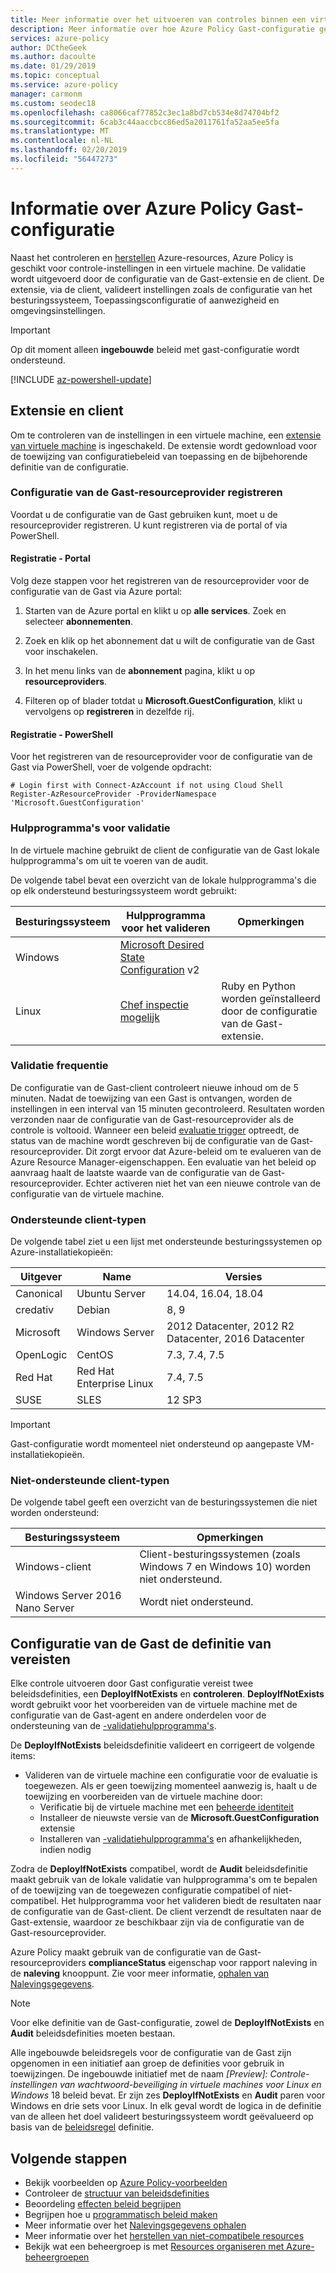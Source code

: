 ```yaml
---
title: Meer informatie over het uitvoeren van controles binnen een virtuele machine
description: Meer informatie over hoe Azure Policy Gast-configuratie gebruikt voor controle-instellingen in een virtuele machine van Azure.
services: azure-policy
author: DCtheGeek
ms.author: dacoulte
ms.date: 01/29/2019
ms.topic: conceptual
ms.service: azure-policy
manager: carmonm
ms.custom: seodec18
ms.openlocfilehash: ca8066caf77852c3ec1a8bd7cb534e8d74704bf2
ms.sourcegitcommit: 6cab3c44aaccbcc86ed5a2011761fa52aa5ee5fa
ms.translationtype: MT
ms.contentlocale: nl-NL
ms.lasthandoff: 02/20/2019
ms.locfileid: "56447273"
---
```

# <a name="understand-azure-policys-guest-configuration"></a>Informatie over Azure Policy Gast-configuratie

Naast het controleren en [herstellen](../how-to/remediate-resources.md) Azure-resources, Azure Policy is geschikt voor controle-instellingen in een virtuele machine. De validatie wordt uitgevoerd door de configuratie van de Gast-extensie en de client. De extensie, via de client, valideert instellingen zoals de configuratie van het besturingssysteem, Toepassingsconfiguratie of aanwezigheid en omgevingsinstellingen.

> [!IMPORTANT]
> Op dit moment alleen **ingebouwde** beleid met gast-configuratie wordt ondersteund.

[!INCLUDE [az-powershell-update](../../../../includes/updated-for-az.md)]

## <a name="extension-and-client"></a>Extensie en client

Om te controleren van de instellingen in een virtuele machine, een [extensie van virtuele machine](../../../virtual-machines/extensions/overview.md) is ingeschakeld. De extensie wordt gedownload voor de toewijzing van configuratiebeleid van toepassing en de bijbehorende definitie van de configuratie.

### <a name="register-guest-configuration-resource-provider"></a>Configuratie van de Gast-resourceprovider registreren

Voordat u de configuratie van de Gast gebruiken kunt, moet u de resourceprovider registreren. U kunt registreren via de portal of via PowerShell.

#### <a name="registration---portal"></a>Registratie - Portal

Volg deze stappen voor het registreren van de resourceprovider voor de configuratie van de Gast via Azure portal:

1. Starten van de Azure portal en klikt u op **alle services**. Zoek en selecteer **abonnementen**.

1. Zoek en klik op het abonnement dat u wilt de configuratie van de Gast voor inschakelen.

1. In het menu links van de **abonnement** pagina, klikt u op **resourceproviders**.

1. Filteren op of blader totdat u **Microsoft.GuestConfiguration**, klikt u vervolgens op **registreren** in dezelfde rij.

#### <a name="registration---powershell"></a>Registratie - PowerShell

Voor het registreren van de resourceprovider voor de configuratie van de Gast via PowerShell, voer de volgende opdracht:

```azurepowershell-interactive
# Login first with Connect-AzAccount if not using Cloud Shell
Register-AzResourceProvider -ProviderNamespace 'Microsoft.GuestConfiguration'
```

### <a name="validation-tools"></a>Hulpprogramma's voor validatie

In de virtuele machine gebruikt de client de configuratie van de Gast lokale hulpprogramma's om uit te voeren van de audit.

De volgende tabel bevat een overzicht van de lokale hulpprogramma's die op elk ondersteund besturingssysteem wordt gebruikt:

|Besturingssysteem|Hulpprogramma voor het valideren|Opmerkingen|
|-|-|-|
|Windows|[Microsoft Desired State Configuration](/powershell/dsc) v2| |
|Linux|[Chef inspectie mogelijk](https://www.chef.io/inspec/)| Ruby en Python worden geïnstalleerd door de configuratie van de Gast-extensie. |

### <a name="validation-frequency"></a>Validatie frequentie

De configuratie van de Gast-client controleert nieuwe inhoud om de 5 minuten.
Nadat de toewijzing van een Gast is ontvangen, worden de instellingen in een interval van 15 minuten gecontroleerd.
Resultaten worden verzonden naar de configuratie van de Gast-resourceprovider als de controle is voltooid.
Wanneer een beleid [evaluatie trigger](../how-to/get-compliance-data.md#evaluation-triggers) optreedt, de status van de machine wordt geschreven bij de configuratie van de Gast-resourceprovider.
Dit zorgt ervoor dat Azure-beleid om te evalueren van de Azure Resource Manager-eigenschappen.
Een evaluatie van het beleid op aanvraag haalt de laatste waarde van de configuratie van de Gast-resourceprovider.
Echter activeren niet het van een nieuwe controle van de configuratie van de virtuele machine.

### <a name="supported-client-types"></a>Ondersteunde client-typen

De volgende tabel ziet u een lijst met ondersteunde besturingssystemen op Azure-installatiekopieën:

|Uitgever|Name|Versies|
|-|-|-|
|Canonical|Ubuntu Server|14.04, 16.04, 18.04|
|credativ|Debian|8, 9|
|Microsoft|Windows Server|2012 Datacenter, 2012 R2 Datacenter, 2016 Datacenter|
|OpenLogic|CentOS|7.3, 7.4, 7.5|
|Red Hat|Red Hat Enterprise Linux|7.4, 7.5|
|SUSE|SLES|12 SP3|

> [!IMPORTANT]
> Gast-configuratie wordt momenteel niet ondersteund op aangepaste VM-installatiekopieën.

### <a name="unsupported-client-types"></a>Niet-ondersteunde client-typen

De volgende tabel geeft een overzicht van de besturingssystemen die niet worden ondersteund:

|Besturingssysteem|Opmerkingen|
|-|-|
|Windows-client | Client-besturingssystemen (zoals Windows 7 en Windows 10) worden niet ondersteund.
|Windows Server 2016 Nano Server | Wordt niet ondersteund.|

## <a name="guest-configuration-definition-requirements"></a>Configuratie van de Gast de definitie van vereisten

Elke controle uitvoeren door Gast configuratie vereist twee beleidsdefinities, een **DeployIfNotExists** en **controleren**. **DeployIfNotExists** wordt gebruikt voor het voorbereiden van de virtuele machine met de configuratie van de Gast-agent en andere onderdelen voor de ondersteuning van de [-validatiehulpprogramma's](#validation-tools).

De **DeployIfNotExists** beleidsdefinitie valideert en corrigeert de volgende items:

- Valideren van de virtuele machine een configuratie voor de evaluatie is toegewezen. Als er geen toewijzing momenteel aanwezig is, haalt u de toewijzing en voorbereiden van de virtuele machine door:
  - Verificatie bij de virtuele machine met een [beheerde identiteit](../../../active-directory/managed-identities-azure-resources/overview.md)
  - Installeer de nieuwste versie van de **Microsoft.GuestConfiguration** extensie
  - Installeren van [-validatiehulpprogramma's](#validation-tools) en afhankelijkheden, indien nodig

Zodra de **DeployIfNotExists** compatibel, wordt de **Audit** beleidsdefinitie maakt gebruik van de lokale validatie van hulpprogramma's om te bepalen of de toewijzing van de toegewezen configuratie compatibel of niet-compatibel. Het hulpprogramma voor het valideren biedt de resultaten naar de configuratie van de Gast-client. De client verzendt de resultaten naar de Gast-extensie, waardoor ze beschikbaar zijn via de configuratie van de Gast-resourceprovider.

Azure Policy maakt gebruik van de configuratie van de Gast-resourceproviders **complianceStatus** eigenschap voor rapport naleving in de **naleving** knooppunt. Zie voor meer informatie, [ophalen van Nalevingsgegevens](../how-to/getting-compliance-data.md).

> [!NOTE]
> Voor elke definitie van de Gast-configuratie, zowel de **DeployIfNotExists** en **Audit** beleidsdefinities moeten bestaan.

Alle ingebouwde beleidsregels voor de configuratie van de Gast zijn opgenomen in een initiatief aan groep de definities voor gebruik in toewijzingen. De ingebouwde initiatief met de naam *[Preview]: Controle-instellingen van wachtwoord-beveiliging in virtuele machines voor Linux en Windows* 18 beleid bevat. Er zijn zes **DeployIfNotExists** en **Audit** paren voor Windows en drie sets voor Linux. In elk geval wordt de logica in de definitie van de alleen het doel valideert besturingssysteem wordt geëvalueerd op basis van de [beleidsregel](definition-structure.md#policy-rule) definitie.

## <a name="next-steps"></a>Volgende stappen

- Bekijk voorbeelden op [Azure Policy-voorbeelden](../samples/index.md)
- Controleer de [structuur van beleidsdefinities](definition-structure.md)
- Beoordeling [effecten beleid begrijpen](effects.md)
- Begrijpen hoe u [programmatisch beleid maken](../how-to/programmatically-create.md)
- Meer informatie over het [Nalevingsgegevens ophalen](../how-to/getting-compliance-data.md)
- Meer informatie over het [herstellen van niet-compatibele resources](../how-to/remediate-resources.md)
- Bekijk wat een beheergroep is met [Resources organiseren met Azure-beheergroepen](../../management-groups/index.md)

